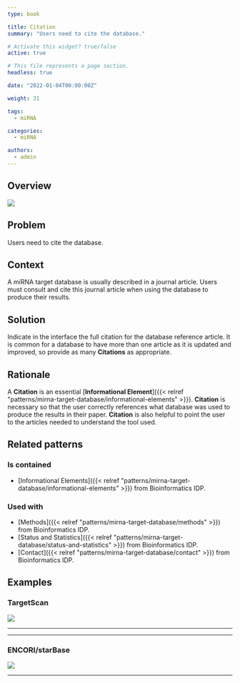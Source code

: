 ```yaml
---
type: book

title: Citation
summary: "Users need to cite the database."

# Activate this widget? true/false
active: true

# This file represents a page section.
headless: true

date: "2022-01-04T00:00:00Z"

weight: 31

tags:
  - miRNA

categories:
  - miRNA

authors:
  - admin
---
```


## Overview

![](citation.png)

## Problem

Users need to cite the database.

## Context

A miRNA target database is usually described in a journal article. Users must consult and cite this journal article when using the database to produce their results.


## Solution

Indicate in the interface the full citation for the database reference article. It is common for a database to have more than one article as it is updated and improved, so provide as many **Citations** as appropriate.


## Rationale

A **Citation** is an essential [**Informational Element**]({{< relref "patterns/mirna-target-database/informational-elements" >}}). **Citation** is necessary so that the user correctly references what database was used to produce the results in their paper. **Citation** is also helpful to point the user to the articles needed to understand the tool used.

## Related patterns

### Is contained

- [Informational Elements]({{< relref "patterns/mirna-target-database/informational-elements" >}}) from Bioinformatics IDP.

### Used with

- [Methods]({{< relref "patterns/mirna-target-database/methods" >}}) from Bioinformatics IDP.
- [Status and Statistics]({{< relref "patterns/mirna-target-database/status-and-statistics" >}}) from Bioinformatics IDP.
- [Contact]({{< relref "patterns/mirna-target-database/contact" >}}) from Bioinformatics IDP.
  
## Examples

### TargetScan

![](target_scan_citation.png)

---
---

### ENCORI/starBase

![](encori_citation.png)

---